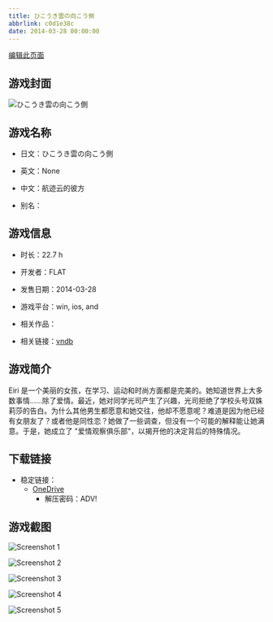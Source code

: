 ```yaml
---
title: ひこうき雲の向こう側
abbrlink: c0d1e38c
date: 2014-03-28 00:00:00
---
```

[编辑此页面](https://github.com/ACG-3/ADV3-source/blob/main/source/_posts/games/%E3%81%B2%E3%81%93%E3%81%86%E3%81%8D%E9%9B%B2%E3%81%AE%E5%90%91%E3%81%93%E3%81%86%E5%81%B4.md)

## 游戏封面

![ひこうき雲の向こう側](https://pan.timero.xyz/d/onedrive/img_lib_001/%E3%81%B2%E3%81%93%E3%81%86%E3%81%8D%E9%9B%B2%E3%81%AE%E5%90%91%E3%81%93%E3%81%86%E5%81%B4_cover.avif)


## 游戏名称

- 日文：ひこうき雲の向こう側
- 英文：None
- 中文：航迹云的彼方

- 别名：


## 游戏信息

- 时长：22.7 h
- 开发者：FLAT
- 发售日期：2014-03-28
- 游戏平台：win, ios, and
- 相关作品：

- 相关链接：[vndb](https://vndb.org/v13711)


## 游戏简介

Eiri 是一个美丽的女孩，在学习、运动和时尚方面都是完美的。她知道世界上大多数事情......除了爱情。最近，她对同学光司产生了兴趣，光司拒绝了学校头号双姝莉莎的告白。为什么其他男生都愿意和她交往，他却不愿意呢？难道是因为他已经有女朋友了？或者他是同性恋？她做了一些调查，但没有一个可能的解释能让她满意。于是，她成立了 "爱情观察俱乐部"，以揭开他的决定背后的特殊情况。




## 下载链接

- 稳定链接：
    - [OneDrive](https://pan.timero.xyz/onedrive/adv_lib_001/%E3%81%B2%E3%81%93%E3%81%86%E3%81%8D%E9%9B%B2%E3%81%AE%E5%90%91%E3%81%93%E3%81%86%E5%81%B4)
        - 解压密码：ADV!



## 游戏截图


![Screenshot 1](https://pan.timero.xyz/d/onedrive/img_lib_001/%E3%81%B2%E3%81%93%E3%81%86%E3%81%8D%E9%9B%B2%E3%81%AE%E5%90%91%E3%81%93%E3%81%86%E5%81%B4_Screenshot_1.avif)

![Screenshot 2](https://pan.timero.xyz/d/onedrive/img_lib_001/%E3%81%B2%E3%81%93%E3%81%86%E3%81%8D%E9%9B%B2%E3%81%AE%E5%90%91%E3%81%93%E3%81%86%E5%81%B4_Screenshot_2.avif)

![Screenshot 3](https://pan.timero.xyz/d/onedrive/img_lib_001/%E3%81%B2%E3%81%93%E3%81%86%E3%81%8D%E9%9B%B2%E3%81%AE%E5%90%91%E3%81%93%E3%81%86%E5%81%B4_Screenshot_3.avif)

![Screenshot 4](https://pan.timero.xyz/d/onedrive/img_lib_001/%E3%81%B2%E3%81%93%E3%81%86%E3%81%8D%E9%9B%B2%E3%81%AE%E5%90%91%E3%81%93%E3%81%86%E5%81%B4_Screenshot_4.avif)

![Screenshot 5](https://pan.timero.xyz/d/onedrive/img_lib_001/%E3%81%B2%E3%81%93%E3%81%86%E3%81%8D%E9%9B%B2%E3%81%AE%E5%90%91%E3%81%93%E3%81%86%E5%81%B4_Screenshot_5.avif)

